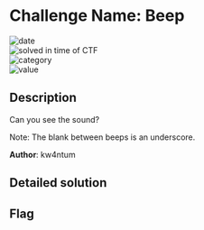 # Challenge Name: Beep


![date](https://img.shields.io/badge/date-26.02.2023-brightgreen.svg)  
![solved in time of CTF](https://img.shields.io/badge/solved-in%20time%20of%20CTF-brightgreen.svg)   
![category](https://img.shields.io/badge/category-DFIR-blueviolet.svg)   
![value](https://img.shields.io/badge/value-150-blue.svg)  


## Description

Can you see the sound?

Note: The blank between beeps is an underscore.

**Author**: kw4ntum

## Detailed solution

## Flag

